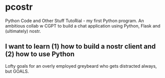 # pcostr
Python Code and Other Stuff TutoRial - my first Python program. An ambitious collab w CGPT to build a chat application using Python, Flask and (ultimately) nostr.

## I want to learn (1) how to build a nostr client and (2) how to use Python

Lofty goals for an overly employed greybeard who gets distracted always, but GOALS.
